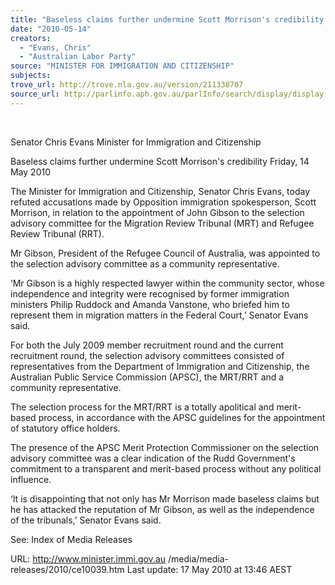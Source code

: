 ```yaml
---
title: "Baseless claims further undermine Scott Morrison's credibility."
date: "2010-05-14"
creators:
  - "Evans, Chris"
  - "Australian Labor Party"
source: "MINISTER FOR IMMIGRATION AND CITIZENSHIP"
subjects:
trove_url: http://trove.nla.gov.au/version/211338707
source_url: http://parlinfo.aph.gov.au/parlInfo/search/display/display.w3p;query=Id%3A%22media/pressrel/4JQW6%22
---
```


  

 Senator Chris Evans  Minister for Immigration and Citizenship   

 Baseless claims further undermine Scott  Morrison's credibility  Friday, 14 May 2010 

 The Minister for Immigration and Citizenship, Senator Chris Evans, today refuted  accusations made by Opposition immigration spokesperson, Scott Morrison, in  relation to the appointment of John Gibson to the selection advisory committee for  the Migration Review Tribunal (MRT) and Refugee Review Tribunal (RRT). 

 Mr Gibson, President of the Refugee Council of Australia, was appointed to the  selection advisory committee as a community representative. 

 ‘Mr Gibson is a highly respected lawyer within the community sector, whose  independence and integrity were recognised by former immigration ministers Philip  Ruddock and Amanda Vanstone, who briefed him to represent them in migration  matters in the Federal Court,’ Senator Evans said. 

 For both the July 2009 member recruitment round and the current recruitment round,  the selection advisory committees consisted of representatives from the Department  of Immigration and Citizenship, the Australian Public Service Commission (APSC),  the MRT/RRT and a community representative. 

 The selection process for the MRT/RRT is a totally apolitical and merit-based  process, in accordance with the APSC guidelines for the appointment of statutory  office holders. 

 The presence of the APSC Merit Protection Commissioner on the selection advisory  committee was a clear indication of the Rudd Government's commitment to a  transparent and merit-based process without any political influence. 

 ‘It is disappointing that not only has Mr Morrison made baseless claims but he has  attacked the reputation of Mr Gibson, as well as the independence of the tribunals,’  Senator Evans said. 

 

 See:  Index of Media Releases 

 URL: http://www.minister.immi.gov.au /media/media-releases/2010/ce10039.htm   Last update: 17 May 2010 at 13:46 AEST  

